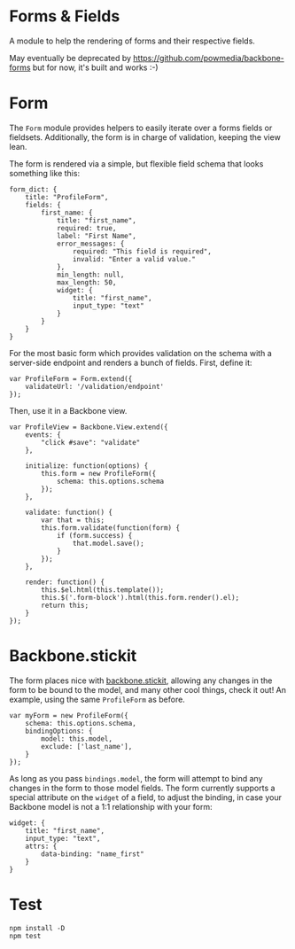 Forms &amp; Fields
====

A module to help the rendering of forms and their respective fields.

May eventually be deprecated by https://github.com/powmedia/backbone-forms
but for now, it's built and works :-)

Form
===

The `Form` module provides helpers to easily iterate over a forms fields or
fieldsets. Additionally, the form is in charge of validation, keeping the view
lean.

The form is rendered via a simple, but flexible field schema that looks
something like this:

    form_dict: {
        title: "ProfileForm",
        fields: {
            first_name: {
                title: "first_name",
                required: true,
                label: "First Name",
                error_messages: {
                    required: "This field is required",
                    invalid: "Enter a valid value."
                },
                min_length: null,
                max_length: 50,
                widget: {
                    title: "first_name",
                    input_type: "text"
                }
            }
        }
    }
    

For the most basic form which provides validation on the schema with a
server-side endpoint and renders a bunch of fields. First, define it:

    var ProfileForm = Form.extend({
        validateUrl: '/validation/endpoint'
    });


Then, use it in a Backbone view.

    var ProfileView = Backbone.View.extend({
        events: {
            "click #save": "validate"
        },

        initialize: function(options) {
            this.form = new ProfileForm({
                schema: this.options.schema
            });
        },

        validate: function() {
            var that = this;
            this.form.validate(function(form) {
                if (form.success) {
                    that.model.save();
                }
            });
        },

        render: function() {
            this.$el.html(this.template());
            this.$('.form-block').html(this.form.render().el);
            return this;
        }
    });

Backbone.stickit
====

The form places nice with [backbone.stickit](http://nytimes.github.com/backbone.stickit/), allowing any changes in the form to be bound to the model, and many other cool things, check it out! An example, using the same `ProfileForm` as before.

    var myForm = new ProfileForm({
        schema: this.options.schema,
        bindingOptions: {
            model: this.model,
            exclude: ['last_name'],
        }
    });

As long as you pass `bindings.model`, the form will attempt to bind any changes
in the form to those model fields. The form currently supports a special
attribute on the `widget` of a field, to adjust the binding, in case your
Backbone model is not a 1:1 relationship with your form:

    widget: {
        title: "first_name",
        input_type: "text",
        attrs: {
            data-binding: "name_first"
        }
    }

Test
===

    npm install -D
    npm test
